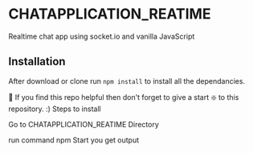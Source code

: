 # CHATAPPLICATION_REATIME
Realtime chat app using socket.io and vanilla JavaScript

<!-- #### Demo: https://realtime-gyan-chat-app.herokuapp.com/ -->

## Installation 
After download or clone run `npm install` to install all the dependancies.

🙏 If you find this repo helpful then don't forget to give a start ❇️ to this repository. :)
Steps to install 

Go to  CHATAPPLICATION_REATIME   Directory 

run command npm Start 
you get output 


